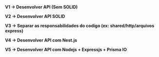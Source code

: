 **V1 -> Desenvolver API (Sem SOLID)**

**V2 -> Desenvolver API SOLID**

**V3 -> Separar as responsabilidades do codigo (ex: shared/http/arquivos express)**

**V4 -> Desenvolver API com Nest.js**

**V5 -> Desenvolver API com Nodejs + Expressjs + Prisma IO**
